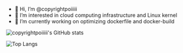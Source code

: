 - 👋 Hi, I’m @copyrightpoiiiii
- 👀 I’m interested in cloud computing infrastructure and Linux kernel
- 🌱 I’m currently working on optimizing dockerfile and docker-build

<!---
copyrightpoiiiii/copyrightpoiiiii is a ✨ special ✨ repository because its `README.md` (this file) appears on your GitHub profile.
You can click the Preview link to take a look at your changes.
--->

![copyrightpoiiiii's GitHub stats](https://github-readme-stats.vercel.app/api?username=copyrightpoiiiii&hide=contribs,prs)

![Top Langs](https://github-readme-stats.vercel.app/api/top-langs/?username=copyrightpoiiiii)
